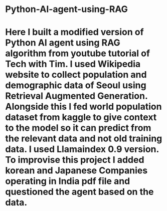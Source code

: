 # Python-AI-agent-using-RAG
# Here I built a modified version of Python AI agent using RAG algorithm from youtube tutorial of Tech with Tim. I used Wikipedia website to collect population and demographic data of Seoul using Retrieval Augmented Generation. Alongside this I fed world population dataset from kaggle to give context to the model so it can predict from the relevant data and not old training data. I used Llamaindex 0.9 version. To improvise this project I added korean and Japanese Companies operating in India pdf file and questioned the agent based on the data. 
